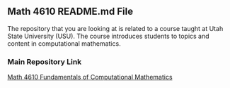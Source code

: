 ## Math 4610 README.md File

The repository that you are looking at is related to a course taught at Utah State University (USU). The course introduces
students to topics and content in computational mathematics.

### Main Repository Link

[Math 4610 Fundamentals of Computational Mathematics](https://jvkoebbe.github.io/math4610/main)

